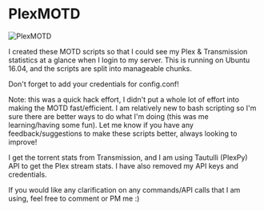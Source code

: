 # PlexMOTD

![PlexMOTD](https://i.imgur.com/9Yk0ZBX.png)

I created these MOTD scripts so that I could see my Plex & Transmission statistics at a glance when I login to my server.
This is running on Ubuntu 16.04, and the scripts are split into manageable chunks.

Don't forget to add your credentials for config.conf!

Note: this was a quick hack effort, I didn't put a whole lot of effort into making the MOTD fast/efficient. I am relatively new to bash scripting so I'm sure there are better ways to do what I'm doing (this was me learning/having some fun). Let me know if you have any feedback/suggestions to make these scripts better, always looking to improve!

I get the torrent stats from Transmission, and I am using Tautulli (PlexPy) API to get the Plex stream stats. I have also removed my API keys and credentials.

If you would like any clarification on any commands/API calls that I am using, feel free to comment or PM me :)
